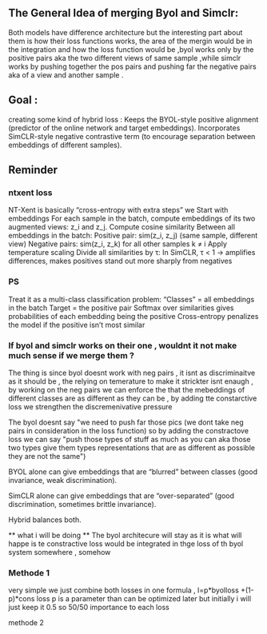 ## The General Idea of merging Byol and Simclr:
Both models have difference architecture but the interesting part about them is how their loss functions works, the area of the mergin would be in the integration 
and how the loss function would be ,byol works only by the positive pairs aka the two different views of same sample ,while simclr works by pushing together the pos pairs and pushing far the negative pairs aka of a view and another sample .


## Goal :
creating some kind of hybrid loss :
Keeps the BYOL-style positive alignment (predictor of the online network and  target embeddings).
Incorporates SimCLR-style negative contrastive term (to encourage separation between embeddings of different samples).

## Reminder
### ntxent loss
NT-Xent is basically  “cross-entropy with extra steps”
we Start with embeddings
For each sample in the batch, compute embeddings of its two augmented views: z_i and z_j.
Compute cosine similarity
Between all embeddings in the batch:
Positive pair: sim(z_i, z_j) (same sample, different view)
Negative pairs: sim(z_i, z_k) for all other samples k ≠ i
Apply temperature scaling
Divide all similarities by τ:
In SimCLR, τ < 1 → amplifies differences, makes positives stand out more sharply from negatives

### PS
Treat it as a multi-class classification problem:
“Classes” = all embeddings in the batch
Target = the positive pair
Softmax over similarities gives probabilities of each embedding being the positive
Cross-entropy penalizes the model if the positive isn’t most similar

### If byol and simclr works on their one , wouldnt it not make much sense if we merge them ?


The thing is since byol doesnt work with neg pairs , it isnt as discriminaitve as it should be , the relying on temerature to make it strickter isnt enaugh , by working on the neg pairs we can enforce the that the mebeddings of different classes are as different as they can be , by adding tte constarctive loss we strengthen the discremenivative pressure

The byol doesnt say "we need to push far those pics (we dont take neg pairs in consideration in the loss function) so by adding the constractove loss we can say "push those types of stuff as much as you can aka those two types give them types representations that are as different as possible they are not the same")

BYOL alone can give embeddings that are “blurred” between classes (good invariance, weak discrimination).

SimCLR alone can give embeddings that are “over-separated” (good discrimination, sometimes brittle invariance).

Hybrid balances both.

** what i will be doing **
The byol architecure will stay as it is what will happe is te constractive loss would be integrated in thge loss of th byol system somewhere , somehow
### Methode 1 
very simple we just combine both losses in one formula , 
l=p*byolloss +(1-p)*cons loss
p is a parameter than can be optimized later but initially i will just keep it 0.5 so 50/50 importance to each loss


methode 2


